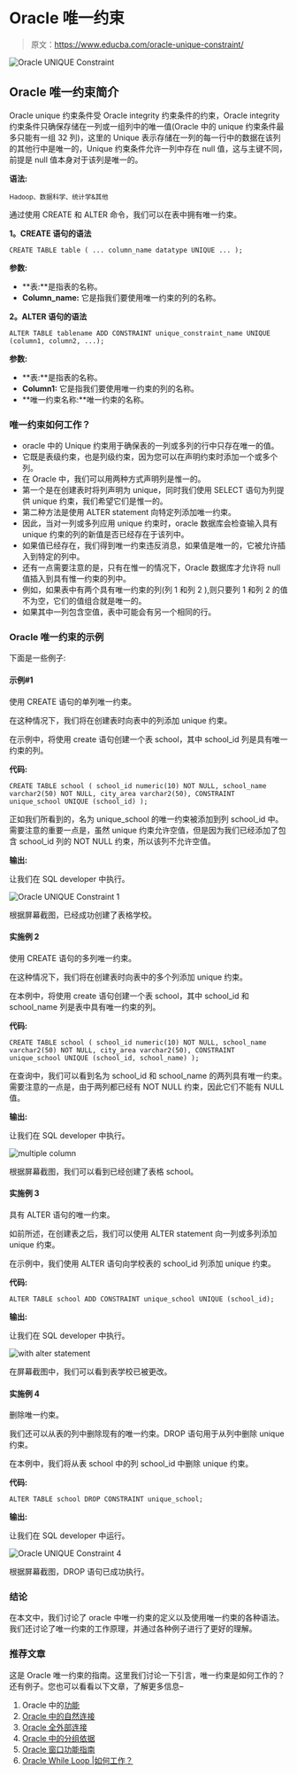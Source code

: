 # Oracle 唯一约束

> 原文：<https://www.educba.com/oracle-unique-constraint/>

![Oracle UNIQUE Constraint](img/7a74ca00d4a5ef72ab7e460ae5a30cde.png)



## Oracle 唯一约束简介

Oracle unique 约束条件受 Oracle integrity 约束条件的约束，Oracle integrity 约束条件只确保存储在一列或一组列中的唯一值(Oracle 中的 unique 约束条件最多只能有一组 32 列)，这里的 Unique 表示存储在一列的每一行中的数据在该列的其他行中是唯一的，Unique 约束条件允许一列中存在 null 值，这与主键不同，前提是 null 值本身对于该列是唯一的。

**语法:**

<small>Hadoop、数据科学、统计学&其他</small>

通过使用 CREATE 和 ALTER 命令，我们可以在表中拥有唯一约束。

**1。CREATE 语句的语法**

`CREATE TABLE table (
...
column_name datatype UNIQUE
...
);`

**参数:**

*   **表:**是指表的名称。
*   **Column_name:** 它是指我们要使用唯一约束的列的名称。

**2。ALTER 语句的语法**

`ALTER TABLE tablename
ADD CONSTRAINT unique_constraint_name UNIQUE (column1, column2, ...);`

**参数:**

*   **表:**是指表的名称。
*   **Column1:** 它是指我们要使用唯一约束的列的名称。
*   **唯一约束名称:**唯一约束的名称。

### 唯一约束如何工作？

*   oracle 中的 Unique 约束用于确保表的一列或多列的行中只存在唯一的值。
*   它既是表级约束，也是列级约束，因为您可以在声明约束时添加一个或多个列。
*   在 Oracle 中，我们可以用两种方式声明列是惟一的。
*   第一个是在创建表时将列声明为 unique，同时我们使用 SELECT 语句为列提供 unique 约束，我们希望它们是惟一的。
*   第二种方法是使用 ALTER statement 向特定列添加唯一约束。
*   因此，当对一列或多列应用 unique 约束时，oracle 数据库会检查输入具有 unique 约束的列的新值是否已经存在于该列中。
*   如果值已经存在，我们得到唯一约束违反消息，如果值是唯一的，它被允许插入到特定的列中。
*   还有一点需要注意的是，只有在惟一的情况下，Oracle 数据库才允许将 null 值插入到具有惟一约束的列中。
*   例如，如果表中有两个具有唯一约束的列(列 1 和列 2 ),则只要列 1 和列 2 的值不为空，它们的值组合就是唯一的。
*   如果其中一列包含空值，表中可能会有另一个相同的行。

### Oracle 唯一约束的示例

下面是一些例子:

#### 示例#1

使用 CREATE 语句的单列唯一约束。

在这种情况下，我们将在创建表时向表中的列添加 unique 约束。

在示例中，将使用 create 语句创建一个表 school，其中 school_id 列是具有唯一约束的列。

**代码:**

`CREATE TABLE school
( school_id numeric(10) NOT NULL,
school_name varchar2(50) NOT NULL,
city_area varchar2(50),
CONSTRAINT unique_school UNIQUE (school_id)
);`

正如我们所看到的，名为 unique_school 的唯一约束被添加到列 school_id 中。需要注意的重要一点是，虽然 unique 约束允许空值，但是因为我们已经添加了包含 school_id 列的 NOT NULL 约束，所以该列不允许空值。

**输出:**

让我们在 SQL developer 中执行。

![Oracle UNIQUE Constraint 1](img/36d794958ab07a72e8d45bdb344fd148.png)



根据屏幕截图，已经成功创建了表格学校。

#### 实施例 2

使用 CREATE 语句的多列唯一约束。

在这种情况下，我们将在创建表时向表中的多个列添加 unique 约束。

在本例中，将使用 create 语句创建一个表 school，其中 school_id 和 school_name 列是表中具有唯一约束的列。

**代码:**

`CREATE TABLE school
( school_id numeric(10) NOT NULL,
school_name varchar2(50) NOT NULL,
city_area varchar2(50),
CONSTRAINT unique_school UNIQUE (school_id, school_name)
);`

在查询中，我们可以看到名为 school_id 和 school_name 的两列具有唯一约束。需要注意的一点是，由于两列都已经有 NOT NULL 约束，因此它们不能有 NULL 值。

**输出:**

让我们在 SQL developer 中执行。

![multiple column](img/bb2ad5c5e9b16ac363914d57c2330d82.png)



根据屏幕截图，我们可以看到已经创建了表格 school。

#### 实施例 3

具有 ALTER 语句的唯一约束。

如前所述，在创建表之后，我们可以使用 ALTER statement 向一列或多列添加 unique 约束。

在示例中，我们使用 ALTER 语句向学校表的 school_id 列添加 unique 约束。

**代码:**

`ALTER TABLE school
ADD CONSTRAINT unique_school UNIQUE (school_id);`

**输出:**

让我们在 SQL developer 中执行。

![with alter statement](img/1356826ea9b1ad242ff2873c93fa866b.png)



在屏幕截图中，我们可以看到表学校已被更改。

#### 实施例 4

删除唯一约束。

我们还可以从表的列中删除现有的唯一约束。DROP 语句用于从列中删除 unique 约束。

在本例中，我们将从表 school 中的列 school_id 中删除 unique 约束。

**代码:**

`ALTER TABLE school
DROP CONSTRAINT unique_school;`

**输出:**

让我们在 SQL developer 中运行。

![Oracle UNIQUE Constraint 4](img/5c15890450f5f5a4f5ae189fdde77646.png)



根据屏幕截图，DROP 语句已成功执行。

### 结论

在本文中，我们讨论了 oracle 中唯一约束的定义以及使用唯一约束的各种语法。我们还讨论了唯一约束的工作原理，并通过各种例子进行了更好的理解。

### 推荐文章

这是 Oracle 唯一约束的指南。这里我们讨论一下引言，唯一约束是如何工作的？还有例子。您也可以看看以下文章，了解更多信息–

1.  Oracle 中的[功能](https://www.educba.com/function-in-oracle/)
2.  [Oracle 中的自然连接](https://www.educba.com/natural-join-in-oracle/)
3.  [Oracle 全外部连接](https://www.educba.com/oracle-full-outer-join/)
4.  [Oracle 中的分组依据](https://www.educba.com/group-by-in-oracle/)
5.  [Oracle 窗口功能指南](https://www.educba.com/oracle-window-functions/)
6.  [Oracle While Loop |如何工作？](https://www.educba.com/oracle-while-loop/)





